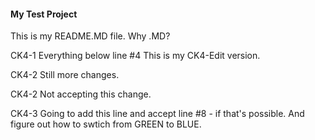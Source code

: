 #### My Test Project
This is my README.MD file. Why .MD?

CK4-1 Everything below line #4 This is my CK4-Edit version.

CK4-2 Still more changes.

CK4-2 Not accepting this change.

CK4-3 Going to add this line and accept line #8 - if that's possible. And figure out how to swtich from GREEN to BLUE.
